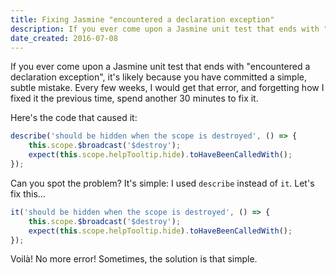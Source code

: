 ```yaml
---
title: Fixing Jasmine "encountered a declaration exception"
description: If you ever come upon a Jasmine unit test that ends with "encountered a declaration exception", it's likely because you have committed a simple, subtle mistake.
date_created: 2016-07-08
---
```


If you ever come upon a Jasmine unit test that ends with "encountered a declaration exception", it's likely because you have committed a simple, subtle mistake. Every few weeks, I would get that error, and forgetting how I fixed it the previous time, spend another 30 minutes to fix it.

Here's the code that caused it:

```javascript
describe('should be hidden when the scope is destroyed', () => {
    this.scope.$broadcast('$destroy');
    expect(this.scope.helpTooltip.hide).toHaveBeenCalledWith();
});
```

Can you spot the problem? It's simple: I used `describe` instead of `it`. Let's fix this...

```javascript
it('should be hidden when the scope is destroyed', () => {
    this.scope.$broadcast('$destroy');
    expect(this.scope.helpTooltip.hide).toHaveBeenCalledWith();
});
```

Voilà! No more error! Sometimes, the solution is that simple.

